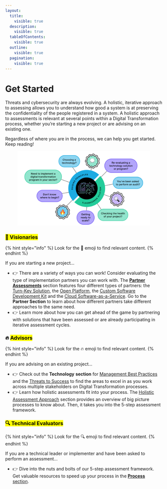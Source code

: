 ```yaml
---
layout:
  title:
    visible: true
  description:
    visible: true
  tableOfContents:
    visible: true
  outline:
    visible: true
  pagination:
    visible: true
---
```


# Get Started

Threats and cybersecurity are always evolving. A holistic, iterative approach to assessing allows you to understand how good a system is at preserving the confidentiality of the people registered in a system. A holistic approach to assessments is relevant at several points within a Digital Transformation process, whether you’re starting a new project or are advising on an existing one.&#x20;

Regardless of where you are in the process, we can help you get started. Keep reading!

<figure><img src=".gitbook/assets/get started-assessment.png" alt=""><figcaption></figcaption></figure>

### <mark style="background-color:yellow;">💭 Visionaries</mark>

{% hint style="info" %}
Look for the 💭 emoji to find relevant content.
{% endhint %}

If you are starting a new project...

* 👉 There are a variety of ways you can work! Consider evaluating the type of implementation partners you can work with. The [**Partner Assessments**](partners/partner-assessments/) section features four different types of partners: the [Turn-Key Solution](partners/partner-assessments/the-turn-key-solution.md), the [Open Platform](partners/partner-assessments/the-open-platform.md), the [Custom Software Development Kit](partners/partner-assessments/the-custom-software-development-kit.md) and the [Cloud Software-as-a-Service](partners/partner-assessments/the-cloud-software-as-a-service.md). Go to the **Partner Section** to learn about how different partners take different approaches to the same need.&#x20;
* 👉 Learn more about how you can get ahead of the game by partnering with solutions that have been assessed or are already participating in iterative assessment cycles.



### 🔥 <mark style="background-color:yellow;">Advisors</mark>

{% hint style="info" %}
Look for the 🔥 emoji to find relevant content.
{% endhint %}

If you are advising on an existing project...

* 👉 Check out the **Technology** **section** for [Management Best Practices](technology/beauty-and-flaws-of-architecture.md) and the [Threats to Success](people/threats-to-success.md) to find the areas to excel in as you work across multiple stakeholders on Digital Transformation processes.&#x20;
* 👉 Learn how holistic assessments fit into your process. The [Holistic Assessment Approach](process/holistic-audits-for-ict4d.md) section provides an overview of big picture processes to know about. Then, it takes you into the 5-step assessment framework.&#x20;



### <mark style="background-color:yellow;">🔍 Technical Evaluators</mark>

{% hint style="info" %}
Look for the 🔍 emoji to find relevant content.
{% endhint %}

If you are a technical leader or implementer and have been asked to perform an assessment...

* 👉 Dive into the nuts and bolts of our 5-step assessment framework. Get valuable resources to speed up your process in the [**Process** section](broken-reference).

